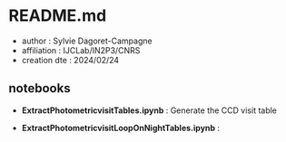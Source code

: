 # README.md

- author : Sylvie Dagoret-Campagne
- affiliation : IJCLab/IN2P3/CNRS
- creation dte : 2024/02/24

## notebooks

- **ExtractPhotometricvisitTables.ipynb** : Generate the CCD visit table

- **ExtractPhotometricvisitLoopOnNightTables.ipynb** :